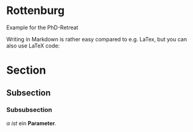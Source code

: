 # Rottenburg
Example for the PhD-Retreat

Writing in Markdown is rather easy compared to e.g. LaTex, but you can also use LaTeX code:

# Section

## Subsection

### Subsubsection

$\alpha$ *ist* ein **Parameter**. 


